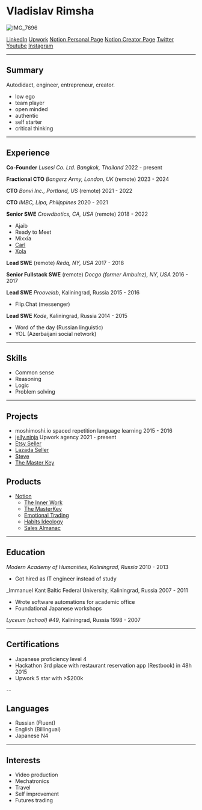 # Vladislav Rimsha

![IMG_7696](https://github.com/user-attachments/assets/cada310d-b205-4bdf-bbe7-eeea25f48f8c)

[LinkedIn](http://linkedin.com/in/vlad-rimsha-9b3a8a95)
[Upwork](https://www.upwork.com/freelancers/~01806f74d5eff33ba9?viewMode=1)
[Notion Personal Page](https://jelly-ninja.notion.site/Vladislav-Rimsha-a295b3b8b0be485a9a746b811ebf5246)
[Notion Creator Page](https://www.notion.com/@jellyninja)
[Twitter](https://x.com/jellyninjadev)
[Youtube](https://www.youtube.com/@jelly-ninja)
[Instagram](https://www.instagram.com/vlad.rimsha)

---

## Summary

Autodidact, engineer, entrepreneur, creator.

- low ego
- team player
- open minded
- authentic
- self starter
- critical thinking

---

## Experience

**Co-Founder**
_Lusesi Co. Ltd. Bangkok, Thailand_
2022 - present

**Fractional CTO**
_Bangerz Army, London, UK_ (remote)
2023 - 2024

**CTO**
_Bonvi Inc., Portland, US_ (remote)
2021 - 2022

**CTO**
_IMBC, Lipa, Philippines_
2020 - 2021

**Senior SWE**
_Crowdbotics, CA, USA_ (remote)
2018 - 2022

- Ajaib
- Ready to Meet
- Mixxia
- [Carl](https://investwithcarl.com)
- [Xola](https://xola.com)

**Lead SWE** (remote)
_Redq, NY, USA_
2017 - 2018

**Senior Fullstack SWE** (remote)
_Docgo (former Ambulnz), NY, USA_
2016 - 2017

**Lead SWE**
_Proovelab_, Kaliningrad, Russia
2015 - 2016

- Flip.Chat (messenger)

**Lead SWE**
_Kode_, Kaliningrad, Russia
2014 - 2015

- Word of the day (Russian linguistic)
- YOL (Azerbaijani social network)

---

## Skills

- Common sense
- Reasoning
- Logic
- Problem solving

---

## Projects

- moshimoshi.io spaced repetition language learning 2015 - 2016
- [jelly.ninja](https://www.upwork.com/agencies/1488078142611652608/) Upwork agency 2021 - present
- [Etsy Seller](https://jellyninjaway.etsy.com)
- [Lazada Seller](https://s.lazada.co.th/s.EcP9Q?dsource=share&laz_share_info=1800404897_100_1600_0_1800406897_null&laz_token=2fdab72089d2153cd117355e924c7e70)
- [Steve](https://github.com/jellyninjadev/steve)
- [The Master Key](https://github.com/jellyninjadev/the-master-key)

## Products

- [Notion](https://www.notion.com/@jellyninja)
    - [The Inner Work](https://www.notion.com/templates/the-inner-work)
    - [The MasterKey](https://www.notion.com/templates/the-master-key)
    - [Emotional Trading](https://www.notion.com/templates/emotional-trading)
    - [Habits Ideology](https://www.notion.com/templates/habit-streaks)
    - [Sales Almanac](https://www.notion.com/templates/sales-almanac)

---

## Education

_Modern Academy of Humanities, Kaliningrad, Russia_
2010 - 2013

- Got hired as IT engineer instead of study

_Immanuel Kant Baltic Federal University, Kaliningrad, Russia
2007 - 2011

- Wrote software automations for academic office
- Foundational Japanese workshops

_Lyceum (school) #49_, Kaliningrad, Russia
1998 - 2007

---

## Certifications

- Japanese proficiency level 4
- Hackathon 3rd place with restaurant reservation app (Restbook) in 48h 2015
- Upwork 5 star with >$200k

--

## Languages

- Russian (Fluent)
- English (Billingual)
- Japanese N4

---

## Interests

- Video production
- Mechatronics
- Travel
- Self improvement
- Futures trading


